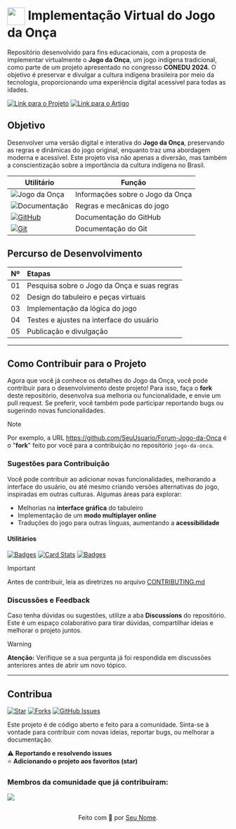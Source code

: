 <h1>
    <a href="https://www.conedu.com/">
     <img align="center" width="40px" src="https://yourlogo.com/logo.png"></a>
    <span>Implementação Virtual do Jogo da Onça</span>
</h1>

Repositório desenvolvido para fins educacionais, com a proposta de implementar virtualmente o **Jogo da Onça**, um jogo indígena tradicional, como parte de um projeto apresentado no congresso **CONEDU 2024**. O objetivo é preservar e divulgar a cultura indígena brasileira por meio da tecnologia, proporcionando uma experiência digital acessível para todas as idades.

[![Link para o Projeto](https://img.shields.io/badge/▶-000?style=for-the-badge&logo=game-controller&logoColor=E94D5F)](https://web.conedu.com/jogo-da-onca/) 
[![Link para o Artigo](https://img.shields.io/badge/Acesse%20o%20Artigo-E94D5F?style=for-the-badge)](https://drive.google.com/file/d/1dgJYV9q79-fSup2nGgBPtICHgzlw4Yy3/view?usp=drive_link)

## Objetivo
Desenvolver uma versão digital e interativa do **Jogo da Onça**, preservando as regras e dinâmicas do jogo original, enquanto traz uma abordagem moderna e acessível. Este projeto visa não apenas a diversão, mas também a conscientização sobre a importância da cultura indígena no Brasil.

| Utilitário | Função |  
|------------|--------|  
| ![Jogo da Onça](https://img.shields.io/badge/Jogo%20da%20Onça-30A3DC?style=for-the-badge) | Informações sobre o Jogo da Onça |
| ![Documentação](https://img.shields.io/badge/Documentação-E94D5F?style=for-the-badge) | Regras e mecânicas do jogo |
| [![GitHub](https://img.shields.io/badge/GitHub-000?style=for-the-badge&logo=github&logoColor=30A3DC)](https://docs.github.com/) | Documentação do GitHub |
| [![Git](https://img.shields.io/badge/Git-000?style=for-the-badge&logo=git&logoColor=E94D5F)](https://git-scm.com/doc)  | Documentação do Git |

## Percurso de Desenvolvimento
<table>
  <thead>
    <tr align="left">
      <th>Nº</th>
      <th>Etapas</th>
    </tr>
  </thead>
  <tbody align="left">
    <tr>
      <td>01</td>
      <td>Pesquisa sobre o Jogo da Onça e suas regras</td>
    </tr>
    <tr>
      <td>02</td>
      <td>Design do tabuleiro e peças virtuais</td>
    </tr>
    <tr>
      <td>03</td>
      <td>Implementação da lógica do jogo</td>  
    </tr>
    <tr>
      <td>04</td>
      <td>Testes e ajustes na interface do usuário</td>    
    </tr>
    <tr>
      <td>05</td>
      <td>Publicação e divulgação</td>    
    </tr>
  </tbody>
</table>

---
## Como Contribuir para o Projeto
Agora que você já conhece os detalhes do Jogo da Onça, você pode contribuir para o desenvolvimento deste projeto! Para isso, faça o **fork** deste repositório, desenvolva sua melhoria ou funcionalidade, e envie um pull request. Se preferir, você também pode participar reportando bugs ou sugerindo novas funcionalidades.

> [!NOTE]   
> Por exemplo, a URL https://github.com/SeuUsuario/Forum-Jogo-da-Onca é o "**fork**" feito por você para a contribuição no repositório `jogo-da-onca`.

### Sugestões para Contribuição
Você pode contribuir ao adicionar novas funcionalidades, melhorando a interface do usuário, ou até mesmo criando versões alternativas do jogo, inspiradas em outras culturas. Algumas áreas para explorar:

- Melhorias na **interface gráfica** do tabuleiro
- Implementação de um **modo multiplayer online**
- Traduções do jogo para outras línguas, aumentando a **acessibilidade**

#### Utilitários

[![Badges](https://img.shields.io/badge/Badges-30A3DC?style=for-the-badge)](https://github.com/seurepositorio/utils/badges)
[![Card Stats](https://img.shields.io/badge/Card%20Stats-E94D5F?style=for-the-badge)](https://github.com/seurepositorio/utils/cards/github-stats)
[![Badges](https://img.shields.io/badge/Card%20Streak%20States-30A3DC?style=for-the-badge)](https://github.com/seurepositorio/utils/cards/github-streak-stats)

> [!IMPORTANT]   
> Antes de contribuir, leia as diretrizes no arquivo [CONTRIBUTING.md](https://github.com/seurepositorio/jogo-da-onca/blob/main/CONTRIBUTING.md)

### Discussões e Feedback
Caso tenha dúvidas ou sugestões, utilize a aba **Discussions** do repositório. Este é um espaço colaborativo para tirar dúvidas, compartilhar ideias e melhorar o projeto juntos.

> [!WARNING]  
> **Atenção:** Verifique se a sua pergunta já foi respondida em discussões anteriores antes de abrir um novo tópico.

---

## Contribua
[![Star](https://img.shields.io/github/stars/seurepositorio/jogo-da-onca?style=social)](https://github.com/seurepositorio/jogo-da-onca/stargazers)
[![Forks](https://img.shields.io/github/forks/seurepositorio/jogo-da-onca?style=social)](https://github.com/seurepositorio/jogo-da-onca/forks)
[![GitHub Issues](https://img.shields.io/github/issues/seurepositorio/jogo-da-onca?style=social)](https://github.com/seurepositorio/jogo-da-onca/issues)

Este projeto é de código aberto e feito para a comunidade. Sinta-se à vontade para contribuir com novas ideias, reportar bugs, ou melhorar a documentação.

⚠️ **Reportando e resolvendo issues**  
⭐ **Adicionando o projeto aos favoritos (star)**  

### Membros da comunidade que já contribuíram:
<a href="https://github.com/seurepositorio/jogo-da-onca/graphs/contributors">
  <img src="https://contrib.rocks/image?repo=seurepositorio/jogo-da-onca"/>
</a>

##
<div align="center">Feito com 💙 por <a href="https://github.com/seuusuario">Seu Nome</a>.</div>
